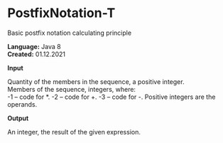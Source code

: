 # PostfixNotation-T
Basic postfix notation calculating principle

**Language:** Java 8  
**Created:** 01.12.2021

**Input**  
  
Quantity of the members in the sequence, a positive integer.  
Members of the sequence, integers, where:  
    -1 – code for *.
    -2 – code for +.
    -3 – code for -.
Positive integers are the operands.

**Output**  
  
An integer, the result of the given expression.  
